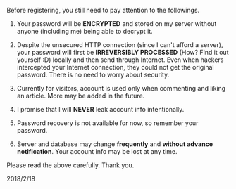 Before registering, you still need to pay attention to the followings.

1. Your password will be **ENCRYPTED** and stored on my server  without anyone (including me) being able to decrypt it.

2. Despite the unsecured HTTP connection (since I can't afford a server), your password will first be **IRREVERSIBLY PROCESSED** (How? Find it out yourself :D) locally and then send through Internet. Even when hackers intercepted your Internet connection, they could not get the original password. There is no need to worry about security.

3. Currently for visitors, account is used only when commenting and liking an article. More may be added in the future.

4. I promise that I will **NEVER** leak account info intentionally.

5. Password recovery is not available for now, so remember your password.

6. Server and database may change **frequently** and **without advance notification**. Your account info may be lost at any time.

Please read the above carefully. Thank you.

2018/2/18